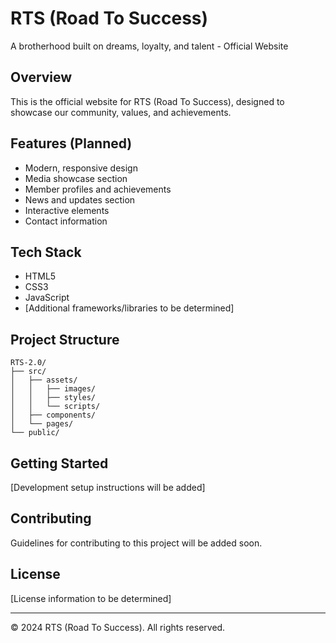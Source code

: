 # RTS (Road To Success)

A brotherhood built on dreams, loyalty, and talent - Official Website

## Overview
This is the official website for RTS (Road To Success), designed to showcase our community, values, and achievements.

## Features (Planned)
- Modern, responsive design
- Media showcase section
- Member profiles and achievements
- News and updates section
- Interactive elements
- Contact information

## Tech Stack
- HTML5
- CSS3
- JavaScript
- [Additional frameworks/libraries to be determined]

## Project Structure
```
RTS-2.0/
├── src/
│   ├── assets/
│   │   ├── images/
│   │   ├── styles/
│   │   └── scripts/
│   ├── components/
│   └── pages/
└── public/
```

## Getting Started
[Development setup instructions will be added]

## Contributing
Guidelines for contributing to this project will be added soon.

## License
[License information to be determined]

---
© 2024 RTS (Road To Success). All rights reserved. 